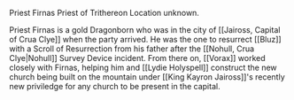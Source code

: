 Priest Firnas
Priest of Trithereon
Location unknown.

Priest Firnas is a gold Dragonborn who was in the city of [[Jaiross, Capital of Crua Clye]] when the party arrived. He was the one to resurrect [[Bluz]] with a Scroll of Resurrection from his father after the [[Nohull, Crua Clye|Nohull]] Survey Device incident. From there on, [[Vorax]] worked closely with Firnas, helping him and [[Lydie Holyspell]] construct the new church being built on the mountain under [[King Kayron Jaiross]]'s recently new priviledge for any church to be present in the capital.